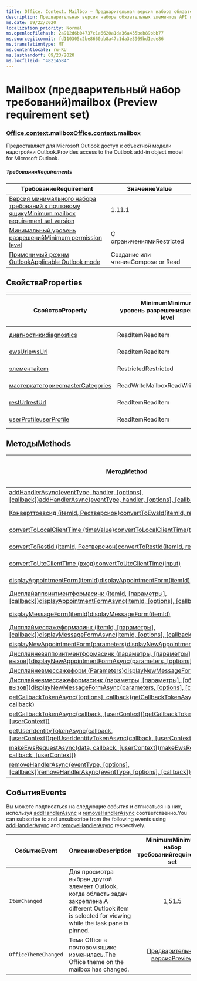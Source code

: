 ```yaml
---
title: Office. Context. Mailbox — Предварительная версия набора обязательных элементов
description: Предварительная версия набора обязательных элементов API почтового ящика Outlook для объектной модели почтового ящика.
ms.date: 09/22/2020
localization_priority: Normal
ms.openlocfilehash: 2a912d6b04737c1a6620a1da36a435beb89bbb77
ms.sourcegitcommit: fd110305c2be8660ab8a47c1da3e3969bd1ede86
ms.translationtype: MT
ms.contentlocale: ru-RU
ms.lasthandoff: 09/23/2020
ms.locfileid: "48214584"
---
```

# <a name="mailbox-preview-requirement-set"></a><span data-ttu-id="48e58-103">Mailbox (предварительный набор требований)</span><span class="sxs-lookup"><span data-stu-id="48e58-103">mailbox (Preview requirement set)</span></span>

### <a name="officecontextmailbox"></a><span data-ttu-id="48e58-104">[Office](office.md)[.context](office.context.md).mailbox</span><span class="sxs-lookup"><span data-stu-id="48e58-104">[Office](office.md)[.context](office.context.md).mailbox</span></span>

<span data-ttu-id="48e58-105">Предоставляет для Microsoft Outlook доступ к объектной модели надстройки Outlook.</span><span class="sxs-lookup"><span data-stu-id="48e58-105">Provides access to the Outlook add-in object model for Microsoft Outlook.</span></span>

##### <a name="requirements"></a><span data-ttu-id="48e58-106">Требования</span><span class="sxs-lookup"><span data-stu-id="48e58-106">Requirements</span></span>

|<span data-ttu-id="48e58-107">Требование</span><span class="sxs-lookup"><span data-stu-id="48e58-107">Requirement</span></span>| <span data-ttu-id="48e58-108">Значение</span><span class="sxs-lookup"><span data-stu-id="48e58-108">Value</span></span>|
|---|---|
|[<span data-ttu-id="48e58-109">Версия минимального набора требований к почтовому ящику</span><span class="sxs-lookup"><span data-stu-id="48e58-109">Minimum mailbox requirement set version</span></span>](../../requirement-sets/outlook-api-requirement-sets.md)| <span data-ttu-id="48e58-110">1.1</span><span class="sxs-lookup"><span data-stu-id="48e58-110">1.1</span></span>|
|[<span data-ttu-id="48e58-111">Минимальный уровень разрешений</span><span class="sxs-lookup"><span data-stu-id="48e58-111">Minimum permission level</span></span>](../../../outlook/understanding-outlook-add-in-permissions.md)| <span data-ttu-id="48e58-112">С ограничениями</span><span class="sxs-lookup"><span data-stu-id="48e58-112">Restricted</span></span>|
|[<span data-ttu-id="48e58-113">Применимый режим Outlook</span><span class="sxs-lookup"><span data-stu-id="48e58-113">Applicable Outlook mode</span></span>](../../../outlook/outlook-add-ins-overview.md#extension-points)| <span data-ttu-id="48e58-114">Создание или чтение</span><span class="sxs-lookup"><span data-stu-id="48e58-114">Compose or Read</span></span>|

## <a name="properties"></a><span data-ttu-id="48e58-115">Свойства</span><span class="sxs-lookup"><span data-stu-id="48e58-115">Properties</span></span>

| <span data-ttu-id="48e58-116">Свойство</span><span class="sxs-lookup"><span data-stu-id="48e58-116">Property</span></span> | <span data-ttu-id="48e58-117">Minimum</span><span class="sxs-lookup"><span data-stu-id="48e58-117">Minimum</span></span><br><span data-ttu-id="48e58-118">уровень разрешения</span><span class="sxs-lookup"><span data-stu-id="48e58-118">permission level</span></span> | <span data-ttu-id="48e58-119">Способов</span><span class="sxs-lookup"><span data-stu-id="48e58-119">Modes</span></span> | <span data-ttu-id="48e58-120">Тип возвращаемых данных</span><span class="sxs-lookup"><span data-stu-id="48e58-120">Return type</span></span> | <span data-ttu-id="48e58-121">Minimum</span><span class="sxs-lookup"><span data-stu-id="48e58-121">Minimum</span></span><br><span data-ttu-id="48e58-122">набор требований</span><span class="sxs-lookup"><span data-stu-id="48e58-122">requirement set</span></span> |
|---|---|---|---|:---:|
| [<span data-ttu-id="48e58-123">диагностики</span><span class="sxs-lookup"><span data-stu-id="48e58-123">diagnostics</span></span>](/javascript/api/outlook/office.mailbox?view=outlook-js-preview&preserve-view=true#diagnostics) | <span data-ttu-id="48e58-124">ReadItem</span><span class="sxs-lookup"><span data-stu-id="48e58-124">ReadItem</span></span> | <span data-ttu-id="48e58-125">Создание</span><span class="sxs-lookup"><span data-stu-id="48e58-125">Compose</span></span><br><span data-ttu-id="48e58-126">Чтение</span><span class="sxs-lookup"><span data-stu-id="48e58-126">Read</span></span> | [<span data-ttu-id="48e58-127">Diagnostics</span><span class="sxs-lookup"><span data-stu-id="48e58-127">Diagnostics</span></span>](/javascript/api/outlook/office.diagnostics?view=outlook-js-preview&preserve-view=true) | [<span data-ttu-id="48e58-128">1.1</span><span class="sxs-lookup"><span data-stu-id="48e58-128">1.1</span></span>](../requirement-set-1.1/outlook-requirement-set-1.1.md) |
| [<span data-ttu-id="48e58-129">ewsUrl</span><span class="sxs-lookup"><span data-stu-id="48e58-129">ewsUrl</span></span>](/javascript/api/outlook/office.mailbox?view=outlook-js-preview&preserve-view=true#ewsurl) | <span data-ttu-id="48e58-130">ReadItem</span><span class="sxs-lookup"><span data-stu-id="48e58-130">ReadItem</span></span> | <span data-ttu-id="48e58-131">Создание</span><span class="sxs-lookup"><span data-stu-id="48e58-131">Compose</span></span><br><span data-ttu-id="48e58-132">Чтение</span><span class="sxs-lookup"><span data-stu-id="48e58-132">Read</span></span> | <span data-ttu-id="48e58-133">String</span><span class="sxs-lookup"><span data-stu-id="48e58-133">String</span></span> | [<span data-ttu-id="48e58-134">1.1</span><span class="sxs-lookup"><span data-stu-id="48e58-134">1.1</span></span>](../requirement-set-1.1/outlook-requirement-set-1.1.md) |
| [<span data-ttu-id="48e58-135">элемента</span><span class="sxs-lookup"><span data-stu-id="48e58-135">item</span></span>](office.context.mailbox.item.md) | <span data-ttu-id="48e58-136">Restricted</span><span class="sxs-lookup"><span data-stu-id="48e58-136">Restricted</span></span> | <span data-ttu-id="48e58-137">Создание</span><span class="sxs-lookup"><span data-stu-id="48e58-137">Compose</span></span><br><span data-ttu-id="48e58-138">Чтение</span><span class="sxs-lookup"><span data-stu-id="48e58-138">Read</span></span> | [<span data-ttu-id="48e58-139">Item</span><span class="sxs-lookup"><span data-stu-id="48e58-139">Item</span></span>](/javascript/api/outlook/office.item?view=outlook-js-preview&preserve-view=true) | [<span data-ttu-id="48e58-140">1.1</span><span class="sxs-lookup"><span data-stu-id="48e58-140">1.1</span></span>](../requirement-set-1.1/outlook-requirement-set-1.1.md) |
| [<span data-ttu-id="48e58-141">мастеркатегориес</span><span class="sxs-lookup"><span data-stu-id="48e58-141">masterCategories</span></span>](/javascript/api/outlook/office.mailbox?view=outlook-js-preview&preserve-view=true#mastercategories) | <span data-ttu-id="48e58-142">ReadWriteMailbox</span><span class="sxs-lookup"><span data-stu-id="48e58-142">ReadWriteMailbox</span></span> | <span data-ttu-id="48e58-143">Создание</span><span class="sxs-lookup"><span data-stu-id="48e58-143">Compose</span></span><br><span data-ttu-id="48e58-144">Чтение</span><span class="sxs-lookup"><span data-stu-id="48e58-144">Read</span></span> | [<span data-ttu-id="48e58-145">MasterCategories</span><span class="sxs-lookup"><span data-stu-id="48e58-145">MasterCategories</span></span>](/javascript/api/outlook/office.mastercategories?view=outlook-js-preview&preserve-view=true) | [<span data-ttu-id="48e58-146">1,8</span><span class="sxs-lookup"><span data-stu-id="48e58-146">1.8</span></span>](../requirement-set-1.8/outlook-requirement-set-1.8.md) |
| [<span data-ttu-id="48e58-147">restUrl</span><span class="sxs-lookup"><span data-stu-id="48e58-147">restUrl</span></span>](/javascript/api/outlook/office.mailbox?view=outlook-js-preview&preserve-view=true#resturl) | <span data-ttu-id="48e58-148">ReadItem</span><span class="sxs-lookup"><span data-stu-id="48e58-148">ReadItem</span></span> | <span data-ttu-id="48e58-149">Создание</span><span class="sxs-lookup"><span data-stu-id="48e58-149">Compose</span></span><br><span data-ttu-id="48e58-150">Чтение</span><span class="sxs-lookup"><span data-stu-id="48e58-150">Read</span></span> | <span data-ttu-id="48e58-151">String</span><span class="sxs-lookup"><span data-stu-id="48e58-151">String</span></span> | [<span data-ttu-id="48e58-152">1,5</span><span class="sxs-lookup"><span data-stu-id="48e58-152">1.5</span></span>](../requirement-set-1.5/outlook-requirement-set-1.5.md) |
| [<span data-ttu-id="48e58-153">userProfile</span><span class="sxs-lookup"><span data-stu-id="48e58-153">userProfile</span></span>](/javascript/api/outlook/office.mailbox?view=outlook-js-preview&preserve-view=true#userprofile) | <span data-ttu-id="48e58-154">ReadItem</span><span class="sxs-lookup"><span data-stu-id="48e58-154">ReadItem</span></span> | <span data-ttu-id="48e58-155">Создание</span><span class="sxs-lookup"><span data-stu-id="48e58-155">Compose</span></span><br><span data-ttu-id="48e58-156">Чтение</span><span class="sxs-lookup"><span data-stu-id="48e58-156">Read</span></span> | [<span data-ttu-id="48e58-157">UserProfile</span><span class="sxs-lookup"><span data-stu-id="48e58-157">UserProfile</span></span>](/javascript/api/outlook/office.userprofile?view=outlook-js-preview&preserve-view=true) | [<span data-ttu-id="48e58-158">1.1</span><span class="sxs-lookup"><span data-stu-id="48e58-158">1.1</span></span>](../requirement-set-1.1/outlook-requirement-set-1.1.md) |

## <a name="methods"></a><span data-ttu-id="48e58-159">Методы</span><span class="sxs-lookup"><span data-stu-id="48e58-159">Methods</span></span>

| <span data-ttu-id="48e58-160">Метод</span><span class="sxs-lookup"><span data-stu-id="48e58-160">Method</span></span> | <span data-ttu-id="48e58-161">Minimum</span><span class="sxs-lookup"><span data-stu-id="48e58-161">Minimum</span></span><br><span data-ttu-id="48e58-162">уровень разрешения</span><span class="sxs-lookup"><span data-stu-id="48e58-162">permission level</span></span> | <span data-ttu-id="48e58-163">Способов</span><span class="sxs-lookup"><span data-stu-id="48e58-163">Modes</span></span> | <span data-ttu-id="48e58-164">Minimum</span><span class="sxs-lookup"><span data-stu-id="48e58-164">Minimum</span></span><br><span data-ttu-id="48e58-165">набор требований</span><span class="sxs-lookup"><span data-stu-id="48e58-165">requirement set</span></span> |
|---|---|---|:---:|
| <span data-ttu-id="48e58-166">[addHandlerAsync(eventType, handler, [options], [callback])](/javascript/api/outlook/office.mailbox?view=outlook-js-preview&preserve-view=true#addhandlerasync-eventtype--handler--options--callback-)</span><span class="sxs-lookup"><span data-stu-id="48e58-166">[addHandlerAsync(eventType, handler, [options], [callback])](/javascript/api/outlook/office.mailbox?view=outlook-js-preview&preserve-view=true#addhandlerasync-eventtype--handler--options--callback-)</span></span> | <span data-ttu-id="48e58-167">ReadItem</span><span class="sxs-lookup"><span data-stu-id="48e58-167">ReadItem</span></span> | <span data-ttu-id="48e58-168">Создание</span><span class="sxs-lookup"><span data-stu-id="48e58-168">Compose</span></span><br><span data-ttu-id="48e58-169">Чтение</span><span class="sxs-lookup"><span data-stu-id="48e58-169">Read</span></span> | [<span data-ttu-id="48e58-170">1,5</span><span class="sxs-lookup"><span data-stu-id="48e58-170">1.5</span></span>](../requirement-set-1.5/outlook-requirement-set-1.5.md) |
| [<span data-ttu-id="48e58-171">Конверттоевсид (itemId, Рестверсион)</span><span class="sxs-lookup"><span data-stu-id="48e58-171">convertToEwsId(itemId, restVersion)</span></span>](/javascript/api/outlook/office.mailbox?view=outlook-js-preview&preserve-view=true#converttoewsid-itemid--restversion-) | <span data-ttu-id="48e58-172">Restricted</span><span class="sxs-lookup"><span data-stu-id="48e58-172">Restricted</span></span> | <span data-ttu-id="48e58-173">Создание</span><span class="sxs-lookup"><span data-stu-id="48e58-173">Compose</span></span><br><span data-ttu-id="48e58-174">Чтение</span><span class="sxs-lookup"><span data-stu-id="48e58-174">Read</span></span> | [<span data-ttu-id="48e58-175">1.3</span><span class="sxs-lookup"><span data-stu-id="48e58-175">1.3</span></span>](../requirement-set-1.3/outlook-requirement-set-1.3.md) |
| [<span data-ttu-id="48e58-176">convertToLocalClientTime (timeValue)</span><span class="sxs-lookup"><span data-stu-id="48e58-176">convertToLocalClientTime(timeValue)</span></span>](/javascript/api/outlook/office.mailbox?view=outlook-js-preview&preserve-view=true#converttolocalclienttime-timevalue-) | <span data-ttu-id="48e58-177">ReadItem</span><span class="sxs-lookup"><span data-stu-id="48e58-177">ReadItem</span></span> | <span data-ttu-id="48e58-178">Создание</span><span class="sxs-lookup"><span data-stu-id="48e58-178">Compose</span></span><br><span data-ttu-id="48e58-179">Чтение</span><span class="sxs-lookup"><span data-stu-id="48e58-179">Read</span></span> | [<span data-ttu-id="48e58-180">1.1</span><span class="sxs-lookup"><span data-stu-id="48e58-180">1.1</span></span>](../requirement-set-1.1/outlook-requirement-set-1.1.md) |
| [<span data-ttu-id="48e58-181">convertToRestId (itemId, Рестверсион)</span><span class="sxs-lookup"><span data-stu-id="48e58-181">convertToRestId(itemId, restVersion)</span></span>](/javascript/api/outlook/office.mailbox?view=outlook-js-preview&preserve-view=true#converttorestid-itemid--restversion-) | <span data-ttu-id="48e58-182">Restricted</span><span class="sxs-lookup"><span data-stu-id="48e58-182">Restricted</span></span> | <span data-ttu-id="48e58-183">Создание</span><span class="sxs-lookup"><span data-stu-id="48e58-183">Compose</span></span><br><span data-ttu-id="48e58-184">Чтение</span><span class="sxs-lookup"><span data-stu-id="48e58-184">Read</span></span> | [<span data-ttu-id="48e58-185">1.3</span><span class="sxs-lookup"><span data-stu-id="48e58-185">1.3</span></span>](../requirement-set-1.3/outlook-requirement-set-1.3.md) |
| [<span data-ttu-id="48e58-186">convertToUtcClientTime (вход)</span><span class="sxs-lookup"><span data-stu-id="48e58-186">convertToUtcClientTime(input)</span></span>](/javascript/api/outlook/office.mailbox?view=outlook-js-preview&preserve-view=true#converttoutcclienttime-input-) | <span data-ttu-id="48e58-187">ReadItem</span><span class="sxs-lookup"><span data-stu-id="48e58-187">ReadItem</span></span> | <span data-ttu-id="48e58-188">Создание</span><span class="sxs-lookup"><span data-stu-id="48e58-188">Compose</span></span><br><span data-ttu-id="48e58-189">Чтение</span><span class="sxs-lookup"><span data-stu-id="48e58-189">Read</span></span> | [<span data-ttu-id="48e58-190">1.1</span><span class="sxs-lookup"><span data-stu-id="48e58-190">1.1</span></span>](../requirement-set-1.1/outlook-requirement-set-1.1.md) |
| [<span data-ttu-id="48e58-191">displayAppointmentForm(itemId)</span><span class="sxs-lookup"><span data-stu-id="48e58-191">displayAppointmentForm(itemId)</span></span>](/javascript/api/outlook/office.mailbox?view=outlook-js-preview&preserve-view=true#displayappointmentform-itemid-) | <span data-ttu-id="48e58-192">ReadItem</span><span class="sxs-lookup"><span data-stu-id="48e58-192">ReadItem</span></span> | <span data-ttu-id="48e58-193">Создание</span><span class="sxs-lookup"><span data-stu-id="48e58-193">Compose</span></span><br><span data-ttu-id="48e58-194">Чтение</span><span class="sxs-lookup"><span data-stu-id="48e58-194">Read</span></span> | [<span data-ttu-id="48e58-195">1.1</span><span class="sxs-lookup"><span data-stu-id="48e58-195">1.1</span></span>](../requirement-set-1.1/outlook-requirement-set-1.1.md) |
| <span data-ttu-id="48e58-196">[Дисплайаппоинтментформасинк (itemId, [параметры], [callback])](/javascript/api/outlook/office.mailbox?view=outlook-js-preview&preserve-view=true#displayappointmentform-itemid--options--callback-)</span><span class="sxs-lookup"><span data-stu-id="48e58-196">[displayAppointmentFormAsync(itemId, [options], [callback])](/javascript/api/outlook/office.mailbox?view=outlook-js-preview&preserve-view=true#displayappointmentform-itemid--options--callback-)</span></span> | <span data-ttu-id="48e58-197">ReadItem</span><span class="sxs-lookup"><span data-stu-id="48e58-197">ReadItem</span></span> | <span data-ttu-id="48e58-198">Создание</span><span class="sxs-lookup"><span data-stu-id="48e58-198">Compose</span></span><br><span data-ttu-id="48e58-199">Чтение</span><span class="sxs-lookup"><span data-stu-id="48e58-199">Read</span></span> | [<span data-ttu-id="48e58-200">Предварительная версия</span><span class="sxs-lookup"><span data-stu-id="48e58-200">Preview</span></span>](outlook-requirement-set-preview.md) |
| [<span data-ttu-id="48e58-201">displayMessageForm(itemId)</span><span class="sxs-lookup"><span data-stu-id="48e58-201">displayMessageForm(itemId)</span></span>](/javascript/api/outlook/office.mailbox?view=outlook-js-preview&preserve-view=true#displaymessageform-itemid-) | <span data-ttu-id="48e58-202">ReadItem</span><span class="sxs-lookup"><span data-stu-id="48e58-202">ReadItem</span></span> | <span data-ttu-id="48e58-203">Создание</span><span class="sxs-lookup"><span data-stu-id="48e58-203">Compose</span></span><br><span data-ttu-id="48e58-204">Чтение</span><span class="sxs-lookup"><span data-stu-id="48e58-204">Read</span></span> | [<span data-ttu-id="48e58-205">1.1</span><span class="sxs-lookup"><span data-stu-id="48e58-205">1.1</span></span>](../requirement-set-1.1/outlook-requirement-set-1.1.md) |
| <span data-ttu-id="48e58-206">[Дисплаймессажеформасинк (itemId, [параметры], [callback])](/javascript/api/outlook/office.mailbox?view=outlook-js-preview&preserve-view=true#displaymessageform-itemid--options--callback-)</span><span class="sxs-lookup"><span data-stu-id="48e58-206">[displayMessageFormAsync(itemId, [options], [callback])](/javascript/api/outlook/office.mailbox?view=outlook-js-preview&preserve-view=true#displaymessageform-itemid--options--callback-)</span></span> | <span data-ttu-id="48e58-207">ReadItem</span><span class="sxs-lookup"><span data-stu-id="48e58-207">ReadItem</span></span> | <span data-ttu-id="48e58-208">Создание</span><span class="sxs-lookup"><span data-stu-id="48e58-208">Compose</span></span><br><span data-ttu-id="48e58-209">Чтение</span><span class="sxs-lookup"><span data-stu-id="48e58-209">Read</span></span> | [<span data-ttu-id="48e58-210">Предварительная версия</span><span class="sxs-lookup"><span data-stu-id="48e58-210">Preview</span></span>](outlook-requirement-set-preview.md) |
| [<span data-ttu-id="48e58-211">displayNewAppointmentForm(parameters)</span><span class="sxs-lookup"><span data-stu-id="48e58-211">displayNewAppointmentForm(parameters)</span></span>](/javascript/api/outlook/office.mailbox?view=outlook-js-preview&preserve-view=true#displaynewappointmentform-parameters-) | <span data-ttu-id="48e58-212">ReadItem</span><span class="sxs-lookup"><span data-stu-id="48e58-212">ReadItem</span></span> | <span data-ttu-id="48e58-213">Чтение</span><span class="sxs-lookup"><span data-stu-id="48e58-213">Read</span></span> | [<span data-ttu-id="48e58-214">1.1</span><span class="sxs-lookup"><span data-stu-id="48e58-214">1.1</span></span>](../requirement-set-1.1/outlook-requirement-set-1.1.md) |
| <span data-ttu-id="48e58-215">[Дисплайневаппоинтментформасинк (параметры, [параметры], [обратный вызов])](/javascript/api/outlook/office.mailbox?view=outlook-js-preview&preserve-view=true#displaynewappointmentform-parameters--options--callback-)</span><span class="sxs-lookup"><span data-stu-id="48e58-215">[displayNewAppointmentFormAsync(parameters, [options], [callback])](/javascript/api/outlook/office.mailbox?view=outlook-js-preview&preserve-view=true#displaynewappointmentform-parameters--options--callback-)</span></span> | <span data-ttu-id="48e58-216">ReadItem</span><span class="sxs-lookup"><span data-stu-id="48e58-216">ReadItem</span></span> | <span data-ttu-id="48e58-217">Чтение</span><span class="sxs-lookup"><span data-stu-id="48e58-217">Read</span></span> | [<span data-ttu-id="48e58-218">Предварительная версия</span><span class="sxs-lookup"><span data-stu-id="48e58-218">Preview</span></span>](outlook-requirement-set-preview.md) |
| [<span data-ttu-id="48e58-219">Дисплайневмессажеформ (Parameters)</span><span class="sxs-lookup"><span data-stu-id="48e58-219">displayNewMessageForm(parameters)</span></span>](/javascript/api/outlook/office.mailbox?view=outlook-js-preview&preserve-view=true#displaynewmessageform-parameters-) | <span data-ttu-id="48e58-220">ReadItem</span><span class="sxs-lookup"><span data-stu-id="48e58-220">ReadItem</span></span> | <span data-ttu-id="48e58-221">Чтение</span><span class="sxs-lookup"><span data-stu-id="48e58-221">Read</span></span> | [<span data-ttu-id="48e58-222">1,6</span><span class="sxs-lookup"><span data-stu-id="48e58-222">1.6</span></span>](../requirement-set-1.6/outlook-requirement-set-1.6.md) |
| <span data-ttu-id="48e58-223">[Дисплайневмессажеформасинк (параметры, [параметры], [обратный вызов])](/javascript/api/outlook/office.mailbox?view=outlook-js-preview&preserve-view=true#displaynewmessageform-parameters--options--callback-)</span><span class="sxs-lookup"><span data-stu-id="48e58-223">[displayNewMessageFormAsync(parameters, [options], [callback])](/javascript/api/outlook/office.mailbox?view=outlook-js-preview&preserve-view=true#displaynewmessageform-parameters--options--callback-)</span></span> | <span data-ttu-id="48e58-224">ReadItem</span><span class="sxs-lookup"><span data-stu-id="48e58-224">ReadItem</span></span> | <span data-ttu-id="48e58-225">Чтение</span><span class="sxs-lookup"><span data-stu-id="48e58-225">Read</span></span> | [<span data-ttu-id="48e58-226">Предварительная версия</span><span class="sxs-lookup"><span data-stu-id="48e58-226">Preview</span></span>](outlook-requirement-set-preview.md) |
| <span data-ttu-id="48e58-227">[getCallbackTokenAsync([options], callback)](/javascript/api/outlook/office.mailbox?view=outlook-js-preview&preserve-view=true#getcallbacktokenasync-options--callback-)</span><span class="sxs-lookup"><span data-stu-id="48e58-227">[getCallbackTokenAsync([options], callback)](/javascript/api/outlook/office.mailbox?view=outlook-js-preview&preserve-view=true#getcallbacktokenasync-options--callback-)</span></span> | <span data-ttu-id="48e58-228">ReadItem</span><span class="sxs-lookup"><span data-stu-id="48e58-228">ReadItem</span></span> | <span data-ttu-id="48e58-229">Создание</span><span class="sxs-lookup"><span data-stu-id="48e58-229">Compose</span></span><br><span data-ttu-id="48e58-230">Чтение</span><span class="sxs-lookup"><span data-stu-id="48e58-230">Read</span></span> | [<span data-ttu-id="48e58-231">1,5</span><span class="sxs-lookup"><span data-stu-id="48e58-231">1.5</span></span>](../requirement-set-1.5/outlook-requirement-set-1.5.md) |
| <span data-ttu-id="48e58-232">[getCallbackTokenAsync(callback, [userContext])](/javascript/api/outlook/office.mailbox?view=outlook-js-preview&preserve-view=true#getcallbacktokenasync-callback--usercontext-)</span><span class="sxs-lookup"><span data-stu-id="48e58-232">[getCallbackTokenAsync(callback, [userContext])](/javascript/api/outlook/office.mailbox?view=outlook-js-preview&preserve-view=true#getcallbacktokenasync-callback--usercontext-)</span></span> | <span data-ttu-id="48e58-233">ReadItem</span><span class="sxs-lookup"><span data-stu-id="48e58-233">ReadItem</span></span> | <span data-ttu-id="48e58-234">Создание</span><span class="sxs-lookup"><span data-stu-id="48e58-234">Compose</span></span><br><span data-ttu-id="48e58-235">Чтение</span><span class="sxs-lookup"><span data-stu-id="48e58-235">Read</span></span> | [<span data-ttu-id="48e58-236">1.3</span><span class="sxs-lookup"><span data-stu-id="48e58-236">1.3</span></span>](../requirement-set-1.3/outlook-requirement-set-1.3.md)<br>[<span data-ttu-id="48e58-237">1.1</span><span class="sxs-lookup"><span data-stu-id="48e58-237">1.1</span></span>](../requirement-set-1.1/outlook-requirement-set-1.1.md) |
| <span data-ttu-id="48e58-238">[getUserIdentityTokenAsync(callback, [userContext])](/javascript/api/outlook/office.mailbox?view=outlook-js-preview&preserve-view=true#getuseridentitytokenasync-callback--usercontext-)</span><span class="sxs-lookup"><span data-stu-id="48e58-238">[getUserIdentityTokenAsync(callback, [userContext])](/javascript/api/outlook/office.mailbox?view=outlook-js-preview&preserve-view=true#getuseridentitytokenasync-callback--usercontext-)</span></span> | <span data-ttu-id="48e58-239">ReadItem</span><span class="sxs-lookup"><span data-stu-id="48e58-239">ReadItem</span></span> | <span data-ttu-id="48e58-240">Создание</span><span class="sxs-lookup"><span data-stu-id="48e58-240">Compose</span></span><br><span data-ttu-id="48e58-241">Чтение</span><span class="sxs-lookup"><span data-stu-id="48e58-241">Read</span></span> | [<span data-ttu-id="48e58-242">1.1</span><span class="sxs-lookup"><span data-stu-id="48e58-242">1.1</span></span>](../requirement-set-1.1/outlook-requirement-set-1.1.md) |
| <span data-ttu-id="48e58-243">[makeEwsRequestAsync(data, callback, [userContext])](/javascript/api/outlook/office.mailbox?view=outlook-js-preview&preserve-view=true#makeewsrequestasync-data--callback--usercontext-)</span><span class="sxs-lookup"><span data-stu-id="48e58-243">[makeEwsRequestAsync(data, callback, [userContext])](/javascript/api/outlook/office.mailbox?view=outlook-js-preview&preserve-view=true#makeewsrequestasync-data--callback--usercontext-)</span></span> | <span data-ttu-id="48e58-244">ReadWriteMailbox</span><span class="sxs-lookup"><span data-stu-id="48e58-244">ReadWriteMailbox</span></span> | <span data-ttu-id="48e58-245">Создание</span><span class="sxs-lookup"><span data-stu-id="48e58-245">Compose</span></span><br><span data-ttu-id="48e58-246">Чтение</span><span class="sxs-lookup"><span data-stu-id="48e58-246">Read</span></span> | [<span data-ttu-id="48e58-247">1.1</span><span class="sxs-lookup"><span data-stu-id="48e58-247">1.1</span></span>](../requirement-set-1.1/outlook-requirement-set-1.1.md) |
| <span data-ttu-id="48e58-248">[removeHandlerAsync(eventType, [options], [callback])](/javascript/api/outlook/office.mailbox?view=outlook-js-preview&preserve-view=true#removehandlerasync-eventtype--options--callback-)</span><span class="sxs-lookup"><span data-stu-id="48e58-248">[removeHandlerAsync(eventType, [options], [callback])](/javascript/api/outlook/office.mailbox?view=outlook-js-preview&preserve-view=true#removehandlerasync-eventtype--options--callback-)</span></span> | <span data-ttu-id="48e58-249">ReadItem</span><span class="sxs-lookup"><span data-stu-id="48e58-249">ReadItem</span></span> | <span data-ttu-id="48e58-250">Создание</span><span class="sxs-lookup"><span data-stu-id="48e58-250">Compose</span></span><br><span data-ttu-id="48e58-251">Чтение</span><span class="sxs-lookup"><span data-stu-id="48e58-251">Read</span></span> | [<span data-ttu-id="48e58-252">1,5</span><span class="sxs-lookup"><span data-stu-id="48e58-252">1.5</span></span>](../requirement-set-1.5/outlook-requirement-set-1.5.md) |

## <a name="events"></a><span data-ttu-id="48e58-253">События</span><span class="sxs-lookup"><span data-stu-id="48e58-253">Events</span></span>

<span data-ttu-id="48e58-254">Вы можете подписаться на следующие события и отписаться на них, используя [addHandlerAsync](/javascript/api/outlook/office.mailbox?view=outlook-js-preview&preserve-view=true#addhandlerasync-eventtype--handler--options--callback-) и [removeHandlerAsync](/javascript/api/outlook/office.mailbox?view=outlook-js-preview&preserve-view=true#removehandlerasync-eventtype--options--callback-) соответственно.</span><span class="sxs-lookup"><span data-stu-id="48e58-254">You can subscribe to and unsubscribe from the following events using [addHandlerAsync](/javascript/api/outlook/office.mailbox?view=outlook-js-preview&preserve-view=true#addhandlerasync-eventtype--handler--options--callback-) and [removeHandlerAsync](/javascript/api/outlook/office.mailbox?view=outlook-js-preview&preserve-view=true#removehandlerasync-eventtype--options--callback-) respectively.</span></span>

| <span data-ttu-id="48e58-255">Событие</span><span class="sxs-lookup"><span data-stu-id="48e58-255">Event</span></span> | <span data-ttu-id="48e58-256">Описание</span><span class="sxs-lookup"><span data-stu-id="48e58-256">Description</span></span> | <span data-ttu-id="48e58-257">Minimum</span><span class="sxs-lookup"><span data-stu-id="48e58-257">Minimum</span></span><br><span data-ttu-id="48e58-258">набор требований</span><span class="sxs-lookup"><span data-stu-id="48e58-258">requirement set</span></span> |
|---|---|:---:|
|`ItemChanged`| <span data-ttu-id="48e58-259">Для просмотра выбран другой элемент Outlook, когда область задач закреплена.</span><span class="sxs-lookup"><span data-stu-id="48e58-259">A different Outlook item is selected for viewing while the task pane is pinned.</span></span> | [<span data-ttu-id="48e58-260">1,5</span><span class="sxs-lookup"><span data-stu-id="48e58-260">1.5</span></span>](../requirement-set-1.5/outlook-requirement-set-1.5.md) |
|`OfficeThemeChanged`| <span data-ttu-id="48e58-261">Тема Office в почтовом ящике изменилась.</span><span class="sxs-lookup"><span data-stu-id="48e58-261">The Office theme on the mailbox has changed.</span></span> | [<span data-ttu-id="48e58-262">Предварительная версия</span><span class="sxs-lookup"><span data-stu-id="48e58-262">Preview</span></span>](../preview-requirement-set/outlook-requirement-set-preview.md) |
